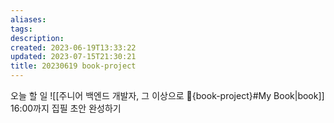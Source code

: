 ```yaml
---
aliases: 
tags: 
description:
created: 2023-06-19T13:33:22
updated: 2023-07-15T21:30:21
title: 20230619 book-project
---
```

오늘 할 일 ![[주니어 백엔드 개발자, 그 이상으로 🚀{book-project}#My Book|book]]  
16:00까지 집필 초안 완성하기
